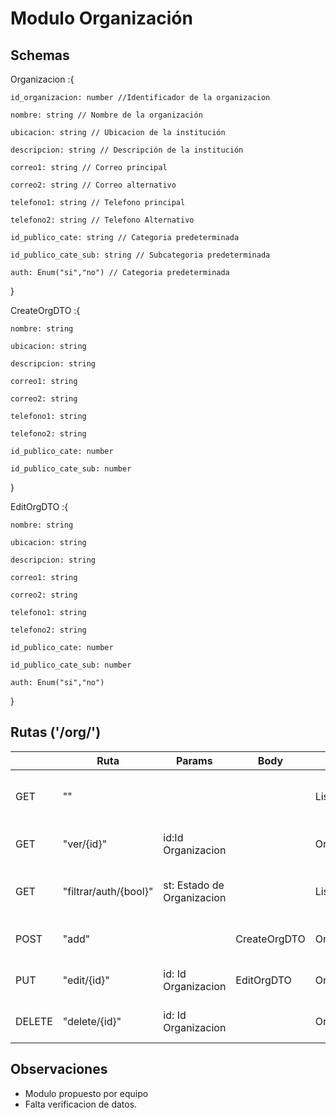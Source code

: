 # Modulo Organización

## Schemas

Organizacion :{

    id_organizacion: number //Identificador de la organizacion
    
    nombre: string // Nombre de la organización
    
    ubicacion: string // Ubicacion de la institución
    
    descripcion: string // Descripción de la institución
    
    correo1: string // Correo principal
    
    correo2: string // Correo alternativo
    
    telefono1: string // Telefono principal
    
    telefono2: string // Telefono Alternativo
    
    id_publico_cate: string // Categoria predeterminada
    
    id_publico_cate_sub: string // Subcategoria predeterminada
    
    auth: Enum("si","no") // Categoria predeterminada
}

CreateOrgDTO :{ 
    
    nombre: string
    
    ubicacion: string
    
    descripcion: string

    correo1: string
    
    correo2: string
    
    telefono1: string
    
    telefono2: string
    
    id_publico_cate: number
    
    id_publico_cate_sub: number

}

EditOrgDTO :{
    
    nombre: string
    
    ubicacion: string
    
    descripcion: string
    
    correo1: string
    
    correo2: string
    
    telefono1: string
    
    telefono2: string
    
    id_publico_cate: number
    
    id_publico_cate_sub: number
    
    auth: Enum("si","no")
}



## Rutas ('/org/')

|        | Ruta                  | Params                     | Body         | Return              | Función                                   |
|--------|-----------------------|----------------------------|--------------|---------------------|-------------------------------------------|
| GET    | ""                    |                            |              | Lista(Organización) | Entrega todas las organizaciónes registradas  |
| GET    | "ver/{id}"            | id:Id Organizacion         |              | Organización        | Busca una organización segun su ID        |
| GET    | "filtrar/auth/{bool}" | st: Estado de Organizacion |              | Lista(Organización) | Filtra las organizaciones según su estado |
| POST   | "add"                 |                            | CreateOrgDTO | Organización        | Crea una nueva organización               |
| PUT    | "edit/{id}"           | id: Id Organizacion        | EditOrgDTO   | Organizacion        | Edita una organizacion existente          |
| DELETE | "delete/{id}"         | id: Id Organizacion        |              | Organizacion        | Elimina una organizacion existente        |

## Observaciones
* Modulo propuesto por equipo
* Falta verificacion de datos.